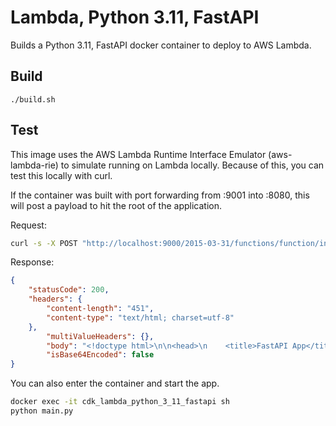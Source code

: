 # Lambda, Python 3.11, FastAPI

Builds a Python 3.11, FastAPI docker container to deploy to AWS Lambda.

## Build

    ./build.sh

## Test

This image uses the AWS Lambda Runtime Interface Emulator (aws-lambda-rie) to simulate running on Lambda locally.  Because of this, you can test this locally with curl.

If the container was built with port forwarding from :9001 into :8080, this will post a payload to hit the root of the application.

Request:

```zsh
curl -s -X POST "http://localhost:9000/2015-03-31/functions/function/invocations" -d @tests/test_index.json
```

Response:

```json
{
    "statusCode": 200,
    "headers": {
        "content-length": "451",
        "content-type": "text/html; charset=utf-8"
    },
        "multiValueHeaders": {},
        "body": "<!doctype html>\n\n<head>\n    <title>FastAPI App</title>\n    <meta name=\"description\" content=\"A FastAPI App\">\n    <meta name=\"keywords\" content=\"cdk python web fastapi\">\n</head>\n<html>\n\n<body>\n    <p>CDK Python Web Apps - FastAPI</p>\n    <p><a href=\"docs\">Documentation (OpenAPI/Swagger)</a></p>\n    <p><a href=\"redoc\">Documentation (ReDoc)</a></p>\n    <p><a href=\"example1\">Example 1</a></p>\n    <p><a href=\"settings\">Settings</a></p>\n</body>\n\n</html>",
        "isBase64Encoded": false
}
```

You can also enter the container and start the app.

```zsh
docker exec -it cdk_lambda_python_3_11_fastapi sh
python main.py
```
